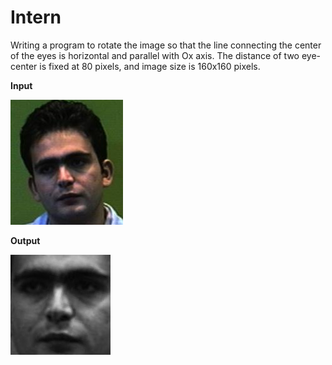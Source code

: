 # Intern
Writing a program to rotate the image so that the line connecting the center of the eyes is horizontal and parallel
with Ox axis. The distance of two eye-center is fixed at 80 pixels, and image size is 160x160
pixels.

**Input**

![](/result/gpapaz.4_ori.jpg)

**Output**

![](/result/gpapaz.4_res.jpg)
